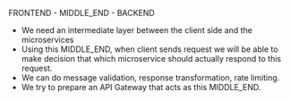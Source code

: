 FRONTEND - MIDDLE_END - BACKEND

- We need an intermediate layer between the client side and the microservices
- Using this MIDDLE_END, when client sends request we will be able to make decision that which microservice 
should actually respond to this request.
- We can do message validation, response transformation, rate limiting.
- We try to prepare an API Gateway that acts as this MIDDLE_END.